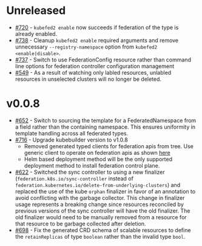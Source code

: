 # Unreleased
-  [#720](https://github.com/kubernetes-sigs/federation-v2/issues/720) -
   `kubefed2 enable` now succeeds if federation of the type is already
   enabled.
 - [#738](https://github.com/kubernetes-sigs/federation-v2/issues/738) -
   Cleanup `kubefed2 enable` required arguments and remove unnecessary
   `--registry-namespace` option from `kubefed2 <enable|disable>`.
 - [#737](https://github.com/kubernetes-sigs/federation-v2/pull/737) -
   Switch to use FederationConfig resource rather than command line
   options for federation controller configuration management
 - [#549](https://github.com/kubernetes-sigs/federation-v2/pull/549) -
   As a result of watching only labled resources, unlabled resources
   in unselected clusters will no longer be deleted.

# v0.0.8
 - [#652](https://github.com/kubernetes-sigs/federation-v2/pull/652) -
   Switch to sourcing the template for a FederatedNamespace from a
   field rather than the containing namespace.  This ensures
   uniformity in template handling across all federated types.
 - [#716](https://github.com/kubernetes-sigs/federation-v2/pull/716) -
   Upgrade kubebuilder version to v1.0.8
   - Removed generated typed clients for federation apis from tree.
     Use generic client to operate on federation apis as shown
     [here](https://github.com/kubernetes-sigs/controller-runtime/blob/master/pkg/client/example_test.go)
   - Helm based deployment method will be the only supported
     deployment method to install federation control plane.
 - [#622](https://github.com/kubernetes-sigs/federation-v2/pull/622) -
   Switched the sync controller to using a new finalizer
   (`federation.k8s.io/sync-controller` instead of
   `federation.kubernetes.io/delete-from-underlying-clusters`) and
   replaced the use of the kube `orphan` finalizer in favor of an
   annotation to avoid conflicting with the garbage collector.  This
   change in finalizer usage represents a breaking change since
   resources reconciled by previous versions of the sync controller
   will have the old finalizer.  The old finalizer would need to be
   manually removed from a resource for that resource to be garbage
   collected after deletion.
- [#698](https://github.com/kubernetes-sigs/federation-v2/pull/698) -
   Fix the generated CRD schema of scalable resources to define the
   `retainReplicas` of type `boolean` rather than the invalid type
   `bool`.
